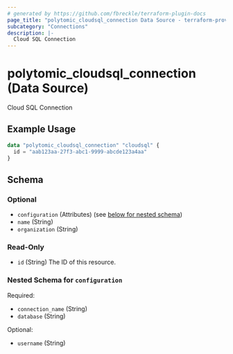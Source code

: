 ```yaml
---
# generated by https://github.com/fbreckle/terraform-plugin-docs
page_title: "polytomic_cloudsql_connection Data Source - terraform-provider-polytomic"
subcategory: "Connections"
description: |-
  Cloud SQL Connection
---
```


# polytomic_cloudsql_connection (Data Source)

Cloud SQL Connection

## Example Usage

```terraform
data "polytomic_cloudsql_connection" "cloudsql" {
  id = "aab123aa-27f3-abc1-9999-abcde123a4aa"
}
```

<!-- schema generated by tfplugindocs -->
## Schema

### Optional

- `configuration` (Attributes) (see [below for nested schema](#nestedatt--configuration))
- `name` (String)
- `organization` (String)

### Read-Only

- `id` (String) The ID of this resource.

<a id="nestedatt--configuration"></a>
### Nested Schema for `configuration`

Required:

- `connection_name` (String)
- `database` (String)

Optional:

- `username` (String)


